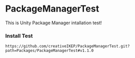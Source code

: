 # PackageManagerTest
This is Unity Package Manager intallation test!

### Install Test
```
https://github.com/creativeIKEP/PackageManagerTest.git?path=Packages/PackageManagerTest#v1.1.0
```
